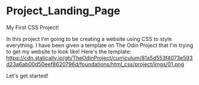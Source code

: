 # Project_Landing_Page
My First CSS Project!

In this project I'm going to be creating a website using CSS to style everything. I have been given a template on The Odin Project that I'm trying to get my website to look like! Here's the template: 
https://cdn.statically.io/gh/TheOdinProject/curriculum/81a5d553f4073e593d23a6ab00d50eef8620796d/foundations/html_css/project/imgs/01.png

Let's get started!